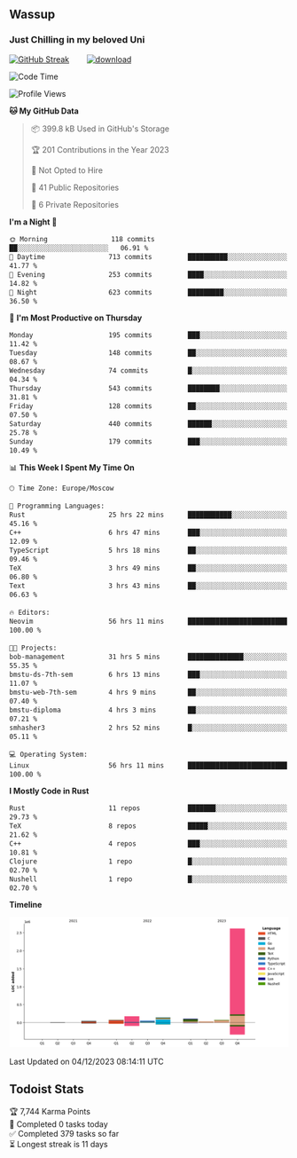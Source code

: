 ## Wassup 
### Just Chilling in my beloved Uni 

<!--
-->

[![GitHub Streak](http://github-readme-streak-stats.herokuapp.com?user=archeoss&theme=shades-of-purple&hide_border=true&date_format=j%20M%5B%20Y%5D)](https://git.io/streak-stats)&nbsp;&nbsp;&nbsp;&nbsp;&nbsp;&nbsp;&nbsp;&nbsp;[![download](https://user-images.githubusercontent.com/68448737/147796309-d8b65b1d-4dde-40d9-b03a-2b42aaa6cd43.jpeg)
](http://bmstu.ru/)

<!--START_SECTION:waka-->
![Code Time](http://img.shields.io/badge/Code%20Time-2%2C179%20hrs%2032%20mins-blue)

![Profile Views](http://img.shields.io/badge/Profile%20Views-1-blue)

**🐱 My GitHub Data** 

> 📦 399.8 kB Used in GitHub's Storage 
 > 
> 🏆 201 Contributions in the Year 2023
 > 
> 🚫 Not Opted to Hire
 > 
> 📜 41 Public Repositories 
 > 
> 🔑 6 Private Repositories 
 > 
**I'm a Night 🦉** 

```text
🌞 Morning                118 commits         ██░░░░░░░░░░░░░░░░░░░░░░░   06.91 % 
🌆 Daytime                713 commits         ██████████░░░░░░░░░░░░░░░   41.77 % 
🌃 Evening                253 commits         ████░░░░░░░░░░░░░░░░░░░░░   14.82 % 
🌙 Night                  623 commits         █████████░░░░░░░░░░░░░░░░   36.50 % 
```
📅 **I'm Most Productive on Thursday** 

```text
Monday                   195 commits         ███░░░░░░░░░░░░░░░░░░░░░░   11.42 % 
Tuesday                  148 commits         ██░░░░░░░░░░░░░░░░░░░░░░░   08.67 % 
Wednesday                74 commits          █░░░░░░░░░░░░░░░░░░░░░░░░   04.34 % 
Thursday                 543 commits         ████████░░░░░░░░░░░░░░░░░   31.81 % 
Friday                   128 commits         ██░░░░░░░░░░░░░░░░░░░░░░░   07.50 % 
Saturday                 440 commits         ██████░░░░░░░░░░░░░░░░░░░   25.78 % 
Sunday                   179 commits         ███░░░░░░░░░░░░░░░░░░░░░░   10.49 % 
```


📊 **This Week I Spent My Time On** 

```text
🕑︎ Time Zone: Europe/Moscow

💬 Programming Languages: 
Rust                     25 hrs 22 mins      ███████████░░░░░░░░░░░░░░   45.16 % 
C++                      6 hrs 47 mins       ███░░░░░░░░░░░░░░░░░░░░░░   12.09 % 
TypeScript               5 hrs 18 mins       ██░░░░░░░░░░░░░░░░░░░░░░░   09.46 % 
TeX                      3 hrs 49 mins       ██░░░░░░░░░░░░░░░░░░░░░░░   06.80 % 
Text                     3 hrs 43 mins       ██░░░░░░░░░░░░░░░░░░░░░░░   06.63 % 

🔥 Editors: 
Neovim                   56 hrs 11 mins      █████████████████████████   100.00 % 

🐱‍💻 Projects: 
bob-management           31 hrs 5 mins       ██████████████░░░░░░░░░░░   55.35 % 
bmstu-ds-7th-sem         6 hrs 13 mins       ███░░░░░░░░░░░░░░░░░░░░░░   11.07 % 
bmstu-web-7th-sem        4 hrs 9 mins        ██░░░░░░░░░░░░░░░░░░░░░░░   07.40 % 
bmstu-diploma            4 hrs 3 mins        ██░░░░░░░░░░░░░░░░░░░░░░░   07.21 % 
smhasher3                2 hrs 52 mins       █░░░░░░░░░░░░░░░░░░░░░░░░   05.11 % 

💻 Operating System: 
Linux                    56 hrs 11 mins      █████████████████████████   100.00 % 
```

**I Mostly Code in Rust** 

```text
Rust                     11 repos            ███████░░░░░░░░░░░░░░░░░░   29.73 % 
TeX                      8 repos             █████░░░░░░░░░░░░░░░░░░░░   21.62 % 
C++                      4 repos             ███░░░░░░░░░░░░░░░░░░░░░░   10.81 % 
Clojure                  1 repo              █░░░░░░░░░░░░░░░░░░░░░░░░   02.70 % 
Nushell                  1 repo              █░░░░░░░░░░░░░░░░░░░░░░░░   02.70 % 
```



**Timeline**

![Lines of Code chart](https://raw.githubusercontent.com/archeoss/archeoss/master/assets/bar_graph.png)


 Last Updated on 04/12/2023 08:14:11 UTC
<!--END_SECTION:waka-->

## Todoist Stats

<!-- TODO-IST:START -->
🏆  7,744 Karma Points           
🌸  Completed 0 tasks today           
✅  Completed 379 tasks so far           
⏳  Longest streak is 11 days
<!-- TODO-IST:END -->
